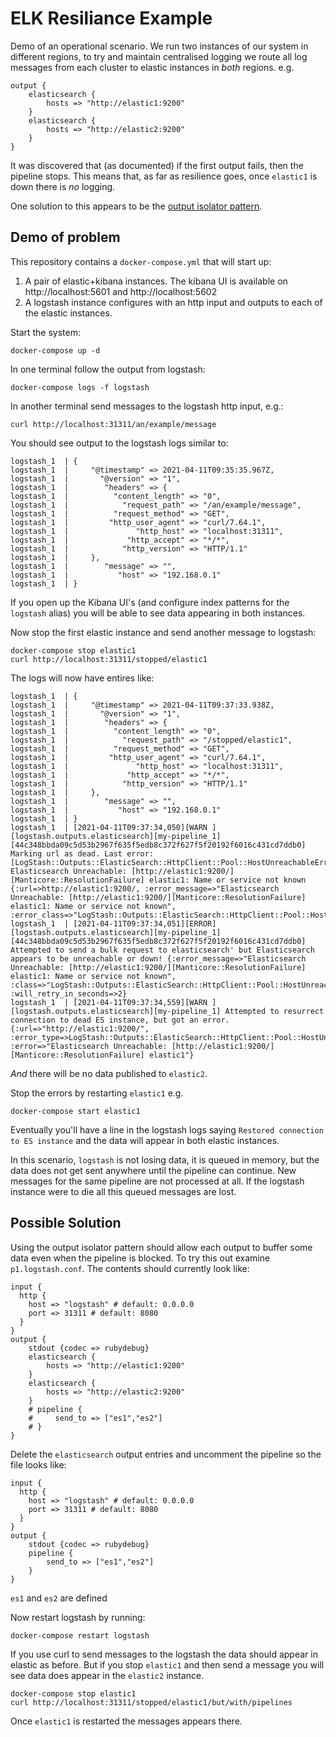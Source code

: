 # ELK Resiliance Example

Demo of an operational scenario. We run two instances of our system in different regions, to
try and maintain centralised logging we route all log messages from each cluster to elastic
instances in _both_ regions. e.g.

```
output {
    elasticsearch {
        hosts => "http://elastic1:9200"
    }
    elasticsearch {
        hosts => "http://elastic2:9200"
    }
}
```

It was discovered that (as documented) if the first output fails, then the pipeline stops. This
means that, as far as resilience goes, once `elastic1` is down there is _no_ logging.

One solution to this appears to be the [output isolator pattern](https://www.elastic.co/guide/en/logstash/current/pipeline-to-pipeline.html#output-isolator-pattern).

## Demo of problem

This repository contains a `docker-compose.yml` that will start up:

1. A pair of elastic+kibana instances. The kibana UI is available on http://localhost:5601 and http://localhost:5602
2. A logstash instance configures with an http input and outputs to each of the elastic instances.

Start the system:

```
docker-compose up -d
```

In one terminal follow the output from logstash:

```
docker-compose logs -f logstash
```

In another terminal send messages to the logstash http input, e.g.:

```
curl http://localhost:31311/an/example/message
```

You should see output to the logstash logs similar to:

```
logstash_1  | {
logstash_1  |     "@timestamp" => 2021-04-11T09:35:35.967Z,
logstash_1  |       "@version" => "1",
logstash_1  |        "headers" => {
logstash_1  |          "content_length" => "0",
logstash_1  |            "request_path" => "/an/example/message",
logstash_1  |          "request_method" => "GET",
logstash_1  |         "http_user_agent" => "curl/7.64.1",
logstash_1  |               "http_host" => "localhost:31311",
logstash_1  |             "http_accept" => "*/*",
logstash_1  |            "http_version" => "HTTP/1.1"
logstash_1  |     },
logstash_1  |        "message" => "",
logstash_1  |           "host" => "192.168.0.1"
logstash_1  | }
```

If you open up the Kibana UI's (and configure index patterns for the `logstash` alias) you will be able to see data appearing in both instances.

Now stop the first elastic instance and send another message to logstash:

```
docker-compose stop elastic1
curl http://localhost:31311/stopped/elastic1
```

The logs will now have entires like:

```
logstash_1  | {
logstash_1  |     "@timestamp" => 2021-04-11T09:37:33.938Z,
logstash_1  |       "@version" => "1",
logstash_1  |        "headers" => {
logstash_1  |          "content_length" => "0",
logstash_1  |            "request_path" => "/stopped/elastic1",
logstash_1  |          "request_method" => "GET",
logstash_1  |         "http_user_agent" => "curl/7.64.1",
logstash_1  |               "http_host" => "localhost:31311",
logstash_1  |             "http_accept" => "*/*",
logstash_1  |            "http_version" => "HTTP/1.1"
logstash_1  |     },
logstash_1  |        "message" => "",
logstash_1  |           "host" => "192.168.0.1"
logstash_1  | }
logstash_1  | [2021-04-11T09:37:34,050][WARN ][logstash.outputs.elasticsearch][my-pipeline_1][44c348bbda09c5d53b2967f635f5edb8c372f627f5f20192f6016c431cd7ddb0] Marking url as dead. Last error: [LogStash::Outputs::ElasticSearch::HttpClient::Pool::HostUnreachableError] Elasticsearch Unreachable: [http://elastic1:9200/][Manticore::ResolutionFailure] elastic1: Name or service not known {:url=>http://elastic1:9200/, :error_message=>"Elasticsearch Unreachable: [http://elastic1:9200/][Manticore::ResolutionFailure] elastic1: Name or service not known", :error_class=>"LogStash::Outputs::ElasticSearch::HttpClient::Pool::HostUnreachableError"}
logstash_1  | [2021-04-11T09:37:34,051][ERROR][logstash.outputs.elasticsearch][my-pipeline_1][44c348bbda09c5d53b2967f635f5edb8c372f627f5f20192f6016c431cd7ddb0] Attempted to send a bulk request to elasticsearch' but Elasticsearch appears to be unreachable or down! {:error_message=>"Elasticsearch Unreachable: [http://elastic1:9200/][Manticore::ResolutionFailure] elastic1: Name or service not known", :class=>"LogStash::Outputs::ElasticSearch::HttpClient::Pool::HostUnreachableError", :will_retry_in_seconds=>2}
logstash_1  | [2021-04-11T09:37:34,559][WARN ][logstash.outputs.elasticsearch][my-pipeline_1] Attempted to resurrect connection to dead ES instance, but got an error. {:url=>"http://elastic1:9200/", :error_type=>LogStash::Outputs::ElasticSearch::HttpClient::Pool::HostUnreachableError, :error=>"Elasticsearch Unreachable: [http://elastic1:9200/][Manticore::ResolutionFailure] elastic1"}
```

_And_ there will be no data published to `elastic2`.

Stop the errors by restarting `elastic1` e.g.

```
docker-compose start elastic1
```

Eventually you'll have a line in the logstash logs saying
`Restored connection to ES instance` and the data will appear in both
elastic instances.

In this scenario, `logstash` is not losing data, it is queued
in memory, but the data does not get sent anywhere until the pipeline can
continue. New messages for the same pipeline are not processed at all.
If the logstash instance were to die all this queued messages are lost.

## Possible Solution

Using the output isolator pattern should allow each output to buffer some data
even when the pipeline is blocked. To try this out examine `p1.logstash.conf`.
The contents should currently look like:

```
input {
  http {
    host => "logstash" # default: 0.0.0.0
    port => 31311 # default: 8080
  }
}
output {
    stdout {codec => rubydebug}
    elasticsearch {
        hosts => "http://elastic1:9200"
    }
    elasticsearch {
        hosts => "http://elastic2:9200"
    }
    # pipeline {
    #     send_to => ["es1","es2"]
    # }
}
```

Delete the `elasticsearch` output entries and uncomment the pipeline so the file
looks like:

```
input {
  http {
    host => "logstash" # default: 0.0.0.0
    port => 31311 # default: 8080
  }
}
output {
    stdout {codec => rubydebug}
    pipeline {
        send_to => ["es1","es2"]
    }
}
```

`es1` and `es2` are defined

Now restart logstash by running:

```
docker-compose restart logstash
```

If you use curl to send messages to the logstash the data should appear in elastic as before. But if you stop `elastic1` and then send a message you will
see data does appear in the `elastic2` instance.

```
docker-compose stop elastic1
curl http://localhost:31311/stopped/elastic1/but/with/pipelines
```

Once `elastic1` is restarted the messages appears there.
